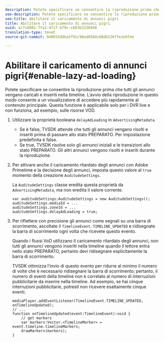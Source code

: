 ```yaml
---
description: Potete specificare se consentire la riproduzione prima che tutti gli annunci vengano caricati e inseriti nella timeline. L’avvio della riproduzione in questo modo consente a un visualizzatore di accedere più rapidamente al contenuto principale. Questa funzione è applicabile solo per i DVR live e non funziona, ad esempio, sulle risorse VOD.
seo-description: Potete specificare se consentire la riproduzione prima che tutti gli annunci vengano caricati e inseriti nella timeline. L’avvio della riproduzione in questo modo consente a un visualizzatore di accedere più rapidamente al contenuto principale. Questa funzione è applicabile solo per i DVR live e non funziona, ad esempio, sulle risorse VOD.
seo-title: Abilitare il caricamento di annunci pigri
title: Abilitare il caricamento di annunci pigri
uuid: ac7c8801-7fa2-4f17-b79c-c603b3236948
translation-type: tm+mt
source-git-commit: 040655d8ba5f91c98ed0584c08db226ffe1e0f4e

---
```



# Abilitare il caricamento di annunci pigri{#enable-lazy-ad-loading}

Potete specificare se consentire la riproduzione prima che tutti gli annunci vengano caricati e inseriti nella timeline. L’avvio della riproduzione in questo modo consente a un visualizzatore di accedere più rapidamente al contenuto principale. Questa funzione è applicabile solo per i DVR live e non funziona, ad esempio, sulle risorse VOD.

1. Utilizzare la proprietà booleana `delayAdLoading` in `AdvertisingMetadata`.

   * Se è false, TVSDK attende che tutti gli annunci vengano risolti e inseriti prima di passare allo stato PREPARATO. Per impostazione predefinita è false.
   * Se true, TVSDK risolve solo gli annunci iniziali e le transizioni allo stato PREPARATO. Gli altri annunci vengono risolti e inseriti durante la riproduzione.

1. Per attivare anche il caricamento ritardato degli annunci con Adobe Primetime e la decisione degli annunci, imposta questo valore al `true` momento della creazione `AuditudeSettings`.

   La `AuditudeSettings` classe eredita questa proprietà da `AdvertisingMetadata`, ma non eredita il valore corrente.

   ```
   var auditudeSettings:AuditudeSettings = new AuditudeSettings(); 
   auditudeSettings.mediaId = ... 
   auditudeSettings.zoneId = ... 
   auditudeSettings.delayAdLoading = true;
   ```

1. Per riflettere con precisione gli annunci come segnali su una barra di scorrimento, ascoltate il `TimelineEvent`. `TIMELINE_UPDATED` e ridisegnate la barra di scorrimento ogni volta che ricevete questo evento.

   Quando i flussi VoD utilizzano il caricamento ritardato degli annunci, non tutti gli annunci vengono inseriti nella timeline quando il lettore entra nello stato PREPARATO, pertanto devi ridisegnare esplicitamente la barra di scorrimento.

   TVSDK ottimizza l&#39;invio di questo evento per ridurre al minimo il numero di volte che è necessario ridisegnare la barra di scorrimento; pertanto, il numero di eventi della timeline non è correlato al numero di interruzioni pubblicitarie da inserire nella timeline. Ad esempio, se hai cinque interruzioni pubblicitarie, potresti non ricevere esattamente cinque eventi.

   ```
   mediaPlayer.addEventListener(TimelineEvent.TIMELINE_UPDATED, onTimelineUpdated); 
   // ... 
   function onTimelineUpdated(event:TimelineEvent):void { 
       // get markers 
       var markers:Vector.<TimelineMarker> = event.timeline.timelineMarkers; 
       drawMarkers(markers); 
   } 
   ```

